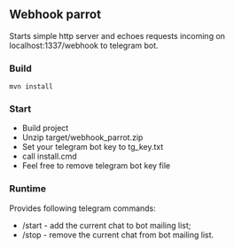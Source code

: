 ## Webhook parrot

Starts simple http server and echoes requests incoming on localhost:1337/webhook to telegram bot.

### Build

```shell
mvn install
```

### Start

* Build project
* Unzip target/webhook_parrot.zip
* Set your telegram bot key to tg_key.txt
* call install.cmd
* Feel free to remove telegram bot key file

### Runtime

Provides following telegram commands:

* /start - add the current chat to bot mailing list;
* /stop - remove the current chat from bot mailing list.
